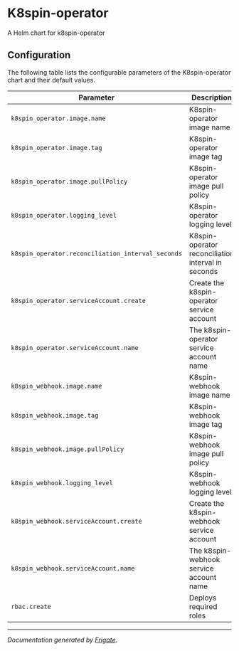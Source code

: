 
K8spin-operator
===========

A Helm chart for k8spin-operator


## Configuration

The following table lists the configurable parameters of the K8spin-operator chart and their default values.

| Parameter                                         | Description                                        | Default                    |
| ------------------------------------------------- | -------------------------------------------------- | -------------------------- |
| `k8spin_operator.image.name`                      | K8spin-operator image name                         | `"k8spin/k8spin-operator"` |
| `k8spin_operator.image.tag`                       | K8spin-operator image tag                          | `"dev"`                    |
| `k8spin_operator.image.pullPolicy`                | K8spin-operator image pull policy                  | `"IfNotPresent"`           |
| `k8spin_operator.logging_level`                   | K8spin-operator logging level                      | `"DEBUG"`                  |
| `k8spin_operator.reconciliation_interval_seconds` | K8spin-operator reconciliation interval in seconds | `"15"`                     |
| `k8spin_operator.serviceAccount.create`           | Create the k8spin-operator service account         | `true`                     |
| `k8spin_operator.serviceAccount.name`             | The k8spin-operator service account name           | `null`                     |
| `k8spin_webhook.image.name`                       | K8spin-webhook image name                          | `"k8spin/k8spin-webhook"`  |
| `k8spin_webhook.image.tag`                        | K8spin-webhook image tag                           | `"dev"`                    |
| `k8spin_webhook.image.pullPolicy`                 | K8spin-webhook image pull policy                   | `"IfNotPresent"`           |
| `k8spin_webhook.logging_level`                    | K8spin-webhook logging level                       | `"DEBUG"`                  |
| `k8spin_webhook.serviceAccount.create`            | Create the k8spin-webhook service account          | `true`                     |
| `k8spin_webhook.serviceAccount.name`              | The k8spin-webhook service account name            | `null`                     |
| `rbac.create`                                     | Deploys required roles                             | `true`                     |



---
_Documentation generated by [Frigate](https://frigate.readthedocs.io)._

